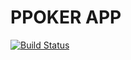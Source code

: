 # PPOKER APP

[![Build Status](https://travis-ci.org/uedi/ppoker.svg)](https://travis-ci.org/uedi/ppoker)
